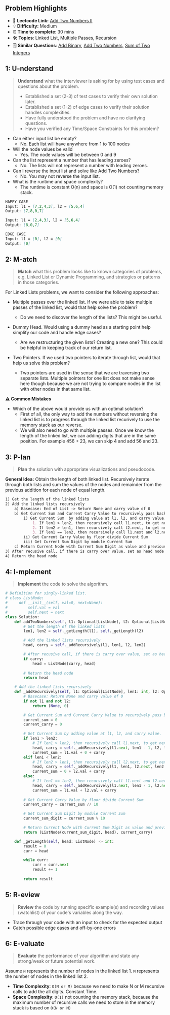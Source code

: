 ## Problem Highlights

* 🔗 **Leetcode Link:** [Add Two Numbers II](https://leetcode.com/problems/add-two-numbers-ii/)
* 💡 **Difficulty:** Medium
* ⏰ **Time to complete**: 30 mins
* 🛠️ **Topics**: Linked List, Multiple Passes, Recursion
* 🗒️ **Similar Questions**: [Add Binary](https://leetcode.com/problems/add-binary/), [Add Two Numbers](https://leetcode.com/problems/add-two-numbers/), [Sum of Two Integers](https://leetcode.com/problems/sum-of-two-integers/)
    
## 1: U-nderstand
 
> **Understand** what the interviewer is asking for by using test cases and questions about the problem.
> 
> - Established a set (2-3) of test cases to verify their own solution later.
> - Established a set (1-2) of edge cases to verify their solution handles complexities.
> - Have fully understood the problem and have no clarifying questions.
> - Have you verified any Time/Space Constraints for this problem?

- Can either input list be empty?
  - No. Each list will have anywhere from 1 to 100 nodes
- Will the node values be valid
  - Yes. The node values will be between 0 and 9
- Can the list represent a number that has leading zeroes?
  - No. The lists will not represent a number with leading zeroes.
- Can I reverse the input list and solve like Add Two Numbers?
    - No. You may not reverse the input list.
- What is the runtime and space complexity?
    - The runtime is constant O(n) and space is O(1) not counting memory stack.
```markdown
HAPPY CASE
Input: l1 = [7,2,4,3], l2 = [5,6,4]
Output: [7,8,0,7]

Input: l1 = [2,4,3], l2 = [5,6,4]
Output: [8,0,7]

EDGE CASE
Input: l1 = [0], l2 = [0]
Output: [0]

```   
    
## 2: M-atch

<!-- See https://docs.google.com/document/d/1hYT1hoOJ6pFIt8A5q-PIZmYP7pB4WqlzyUJgFx9x2mY/edit#heading=h.ya2de4n4zsds for list of algorithms based on question type-->

> **Match** what this problem looks like to known categories of problems, e.g. Linked List or Dynamic Programming, and strategies or patterns in those categories.

For Linked Lists problems, we want to consider the following approaches:

- Multiple passes over the linked list. If we were able to take multiple passes of the linked list, would that help solve the problem?
  - Do we need to discover the length of the lists? This might be useful.

- Dummy Head. Would using a dummy head as a starting point help simplify our code and handle edge cases?
  - Are we restructuring the given lists? Creating a new one? This could be helpful in keeping track of our return list.

- Two Pointers. If we used two pointers to iterate through list, would that help us solve this problem?
  - Two pointers are used in the sense that we are traversing two separate lists. Multiple pointers for one list does not make sense here though because we are not trying to compare nodes in the list with other nodes in that same list.

**⚠️ Common Mistakes**

- Which of the above would provide us with an optimal solution?
    - First of all, the only way to add the numbers without reversing the linked list is to progress through the linked list recurively to use the memory stack as our reverse.
    - We will also need to go with multiple passes. Once we know the length of the linked list, we can adding digits that are in the same position. For example 456 + 23, we can skip 4 and add 56 and 23. 

## 3: P-lan

> **Plan** the solution with appropriate visualizations and pseudocode.

**General Idea:** Obtain the length of both linked list. Recursively iterate through both lists and sum the values of the nodes and remainder from the previous addition for each node of equal length. 


```markdown
1) Get the length of the linked lists
2) Add the linked lists recursively
    a) Basecase: End of List -> Return None and carry value of 0
    b) Get Current Sum and Current Carry Value to recursively pass back to calling function
        i) Get Current Sum  by adding value at l1, l2, and carry value.
            1. If len1 > len2, then recursively call l1.next, to get next head node and carry value, as this signifies adding l1 value and 0
            2. If len2 > len1, then recursively call l2.next, to get next head node and carry value, as this signifies adding l2 value and 0
            3. If len1 == len2, then recursively call l1.next and l2.next, to get next head node and carry value, as this signifies adding both values
        ii) Get Current Carry Value by floor divide Current Sum
        iii) Get Current Sum Digit by module Current Sum
    c) Return Current Node with Current Sum Digit as value and previous head node as next node AND Current Carry Value
3) After recusive call, if there is carry over value, set as head node
4) Return the head node
```
## 4: I-mplement

> **Implement** the code to solve the algorithm.

```python
# Definition for singly-linked list.
# class ListNode:
#     def __init__(self, val=0, next=None):
#         self.val = val
#         self.next = next
class Solution:
    def addTwoNumbers(self, l1: Optional[ListNode], l2: Optional[ListNode]) -> Optional[ListNode]:
        # Get the length of the linked lists
        len1, len2 = self._getLength(l1), self._getLength(l2)

        # Add the linked lists recursively
        head, carry = self._addRecursively(l1, len1, l2, len2)

        # After recusive call, if there is carry over value, set as head node
        if carry:
            head = ListNode(carry, head)
        
        # Return the head node
        return head

    # Add the linked lists recursively
    def _addRecursively(self, l1: Optional[ListNode], len1: int, l2: Optional[ListNode], len2: int) -> (Optional[ListNode], int):
        # Basecase: Return None and carry value of 0
        if not l1 and not l2:
            return (None, 0)

        # Get Current Sum and Current Carry Value to recursively pass back to calling function
        current_sum = 0
        current_carry = 0

        # Get Current Sum by adding value at l1, l2, and carry value.
        if len1 > len2:
            # If len1 > len2, then recursively call l1.next, to get next head node and carry value, as this signifies adding l1 value and 0
            head, carry = self._addRecursively(l1.next, len1 - 1, l2, len2)
            current_sum = l1.val + 0 + carry
        elif len1 < len2:
            # If len2 > len1, then recursively call l2.next, to get next head node and carry value, as this signifies adding l2 value and 0
            head, carry = self._addRecursively(l1, len1, l2.next, len2 - 1)
            current_sum = 0 + l2.val + carry
        else:
            # If len1 == len2, then recursively call l1.next and l2.next, to get next head node and carry value, as this signifies adding both values
            head, carry = self._addRecursively(l1.next, len1 - 1, l2.next, len2 - 1)
            current_sum = l1.val + l2.val + carry
        
        # Get Current Carry Value by floor divide Current Sum
        current_carry = current_sum // 10

        # Get Current Sum Digit by module Current Sum
        current_sum_digit = current_sum % 10

        # Return Current Node with Current Sum Digit as value and previous head node as next node AND Current Carry Value
        return (ListNode(current_sum_digit, head), current_carry)

    def _getLength(self, head: ListNode) -> int:
        result = 0
        curr = head

        while curr:
            curr = curr.next
            result += 1
        
        return result
```
## 5: R-eview

> **Review** the code by running specific example(s) and recording values (watchlist) of your code's variables along the way.

- Trace through your code with an input to check for the expected output
- Catch possible edge cases and off-by-one errors

## 6: E-valuate

> **Evaluate** the performance of your algorithm and state any strong/weak or future potential work.

Assume `N` represents the number of nodes in the linked list 1. `M` represents the number of nodes in the linked list 2. 

* **Time Complexity**: `O(N or M)` because we need to make N or M recursive calls to add the all digits. Constant Time. 
* **Space Complexity**: `O(1)` not counting the memory stack, because the maximum number of recursive calls we need to store in the memory stack is based on `O(N or M)`